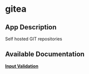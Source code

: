 # gitea

## App Description

Self hosted GIT repositories

## Available Documentation

[**Input Validation**](charts/stable/gitea/validation)


